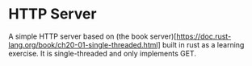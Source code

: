# HTTP Server

A simple HTTP server based on (the book server)[https://doc.rust-lang.org/book/ch20-01-single-threaded.html] built in rust as a learning exercise.
It is single-threaded and only implements GET.
